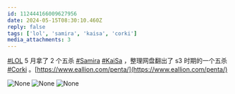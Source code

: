 ```yaml
---
id: 112444166009627956
date: 2024-05-15T08:30:10.460Z
reply: false
tags: ['lol', 'samira', 'kaisa', 'corki']
media_attachments: 3
---
```


[#LOL](https://e5n.cc/tags/LOL) 5 月拿了 2 个五杀 [#Samira](https://e5n.cc/tags/Samira) [#KaiSa](https://e5n.cc/tags/KaiSa) ，整理网盘翻出了 s3 时期的一个五杀 [#Corki](https://e5n.cc/tags/Corki) 。[https://www.eallion.com/penta/](https://www.eallion.com/penta/)

![None](https://files.e5n.cc/media_attachments/files/112/444/157/733/826/083/original/1b7aa0b7d3477944.jpg)
![None](https://files.e5n.cc/media_attachments/files/112/444/159/491/441/676/original/c03ba01dbe013d8a.jpg)
![None](https://files.e5n.cc/media_attachments/files/112/444/160/125/434/150/original/8607810eb65091d8.jpg)

